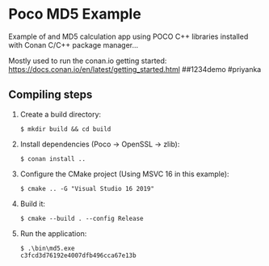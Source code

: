 # Poco MD5 Example

Example of and MD5 calculation app using POCO C++ libraries installed with Conan C/C++ package manager...

Mostly used to run the conan.io getting started: https://docs.conan.io/en/latest/getting_started.html
##1234demo
#priyanka
## Compiling steps

1. Create a build directory:

    ```''
    $ mkdir build && cd build
    ```

2. Install dependencies (Poco -> OpenSSL -> zlib):

    ```
    $ conan install ..
    ```

3. Configure the CMake project (Using MSVC 16 in this example):

    ```
    $ cmake .. -G "Visual Studio 16 2019"
    ```

4. Build it:

    ```
    $ cmake --build . --config Release
    ```

5. Run the application:



    ```
    $ .\bin\md5.exe
    c3fcd3d76192e4007dfb496cca67e13b
    ```
